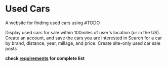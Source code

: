 # Used Cars

A website for finding used cars using #TODO

Display used cars for sale within 100miles of user's location (or in the US).
Create an account, and save the cars you are interested in
Search for a car by brand, distance, year, millage, and price.
Create site-only used car sale posts

**check [requirements](./requirements.txt) for complete list**
